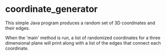 # coordinate_generator
This simple Java program produces a random set of 3D coordinates and their edges.

When the 'main' method is run, a list of randomized coordinates for a three dimensional plane will print 
along with a list of the edges that connect each coordinate.
